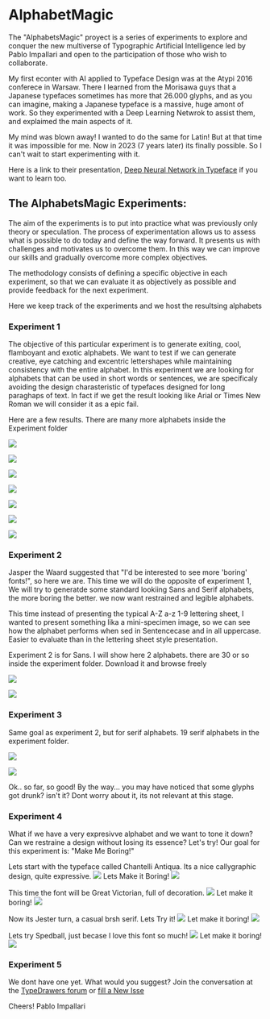 # AlphabetMagic

The "AlphabetsMagic" proyect is a series of experiments to explore and conquer the new multiverse of Typographic Artificial Intelligence led by Pablo Impallari and open to the participation of those who wish to collaborate.

My first econter with AI applied to Typeface Design was at the Atypi 2016 conferece in Warsaw.
There I learned from the Morisawa guys that a Japanese typefaces sometimes has more that 26.000 glyphs, and as you can imagine, making a Japanese typeface is a massive, huge amont of work. So they experimented with a Deep Learning Netwrok to assist them, and explaimed the main aspects of it.

My mind was blown away! I wanted to do the same for Latin! But at that time it was impossible for me.
Now in 2023 (7 years later) its finally possible. So I can't wait to start experimenting with it.

Here is a link to their presentation, [ Deep Neural Network in Typeface](https://www.youtube.com/watch?v=y3qXMW0SRK4&list=PL0oMAzSh5W9rPHqj3qIBS8UXVKJ9MWuh2&index=21) if you want to learn too.


## The AlphabetsMagic Experiments:
The aim of the experiments is to put into practice what was previously only theory or speculation. The process of experimentation allows us to assess what is possible to do today and define the way forward. It presents us with challenges and motivates us to overcome them. In this way we can improve our skills and gradually overcome more complex objectives.

The methodology consists of defining a specific objective in each experiment, so that we can evaluate it as objectively as possible and provide feedback for the next experiment.

Here we keep track of the experiments and we host the resultsing alphabets

### Experiment 1
The objective of this particular experiment is to generate exiting, cool, flamboyant and exotic alphabets.
We want to test if we can generate creative, eye catching and excentric lettershapes while maintaining consistency with the entire alphabet.
In this experiment we are looking for alphabets that can be used in short words or sentences, we are specificaly avoiding the design charasteristic of typefaces designed for long paraghaps of text. In fact if we get the result looking like Arial or Times New Roman we will consider it as a epic fail.

Here are a few results. There are many more alphabets inside the Experiment folder

![](https://github.com/impallari/AlphabetMagic/blob/main/00009_Impallari_Alphabet_Magic.png?raw=true)

![](https://github.com/impallari/AlphabetMagic/blob/main/00012_Impallari_Alphabet_Magic.png?raw=true)

![](https://github.com/impallari/AlphabetMagic/blob/main/00017_Impallari_Alphabet_Magic.png?raw=true)

![](https://github.com/impallari/AlphabetMagic/blob/main/00001_Impallari_Alphabet_Magic.png?raw=true)

![](https://github.com/impallari/AlphabetMagic/blob/main/00004_Impallari_Alphabet_Magic.png?raw=true)

![](https://github.com/impallari/AlphabetMagic/blob/main/00003_Impallari_Alphabet_Magic.png?raw=true)

![](https://github.com/impallari/AlphabetMagic/blob/main/00007_Impallari_Alphabet_Magic.png?raw=true)


### Experiment 2
Jasper the Waard suggested that "I'd be interested to see more 'boring' fonts!", so here we are.
This time we will do the opposite of experiment 1, We will try to generatde some standard lookiing Sans and Serif alphabets, the more boring the better. we now want restrained and legible alphabets.

This time instead of presenting the typical A-Z a-z 1-9 lettering sheet, I wanted to present something lika a mini-specimen image, so we can see how the alphabet performs when sed in Sentencecase and in all uppercase. Easier to evaluate than in the lettering sheet style presentation.

Experiment 2 is for Sans. I will show here 2 alphabets. there are 30 or so inside the experiment folder. Download it and browse freely

![](https://github.com/impallari/AlphabetMagic/blob/main/Experiment%20002%20-%20Legible%20Sans/00012-1581495637-alphabetMagic.png?raw=true)

![](https://github.com/impallari/AlphabetMagic/blob/main/Experiment%20002%20-%20Legible%20Sans/00100-971540761-alphabetMagicB.png?raw=true)


### Experiment 3
Same goal as experiment 2, but for serif alphabets.
19 serif alphabets in the experiment folder.

![](https://github.com/impallari/AlphabetMagic/blob/main/Experiment%20003%20-%20Legible%20Serifs/00007-3821800125-alphabetMagic.png?raw=true)

![](https://github.com/impallari/AlphabetMagic/blob/main/Experiment%20003%20-%20Legible%20Serifs/00026-808898671-alphabetMagicB.png?raw=true)

Ok.. so far, so good!
By the way... you may have noticed that some glyphs got drunk? isn't it? Dont worry about it, its not relevant at this stage.

### Experiment 4
What if we have a very expresivve alphabet and we want to tone it down?
Can we restraine a design without losing its essence? Let's try!
Our goal for this experiment is: "Make Me Boring!"

Lets start with the typeface called Chantelli Antiqua.
Its a nice callygraphic design, quite expressive.
![](https://github.com/impallari/AlphabetMagic/blob/main/Experiment%20004%20-%20Make%20Me%20Boring/Chantelli%20Antiqua/Chantelli_Antiqua.jpg?raw=true)
Lets Make it Boring!
![](https://github.com/impallari/AlphabetMagic/blob/main/Experiment%20004%20-%20Make%20Me%20Boring/Chantelli%20Antiqua/00038-2541018201-alphabetMagic.png?raw=true)

This time the font will be Great Victorian, full of decoration.
![](https://github.com/impallari/AlphabetMagic/blob/main/Experiment%20004%20-%20Make%20Me%20Boring/Great%20Victorian/GreatVictorian.jpg?raw=true)
Let make it boring!
![](https://github.com/impallari/AlphabetMagic/blob/main/Experiment%20004%20-%20Make%20Me%20Boring/Great%20Victorian/00048-641452965-alphabetMagicB.png?raw=true)

Now its Jester turn, a casual brsh serif. Lets Try it!
![](https://github.com/impallari/AlphabetMagic/blob/main/Experiment%20004%20-%20Make%20Me%20Boring/Jesteer/Jester.jpg?raw=true)
Let make it boring!
![](https://github.com/impallari/AlphabetMagic/blob/main/Experiment%20004%20-%20Make%20Me%20Boring/Jesteer/00054-3940823062-alphabetMagic.png?raw=true)

Lets try Spedball, just becase I love this font so much!
![](https://github.com/impallari/AlphabetMagic/blob/main/Experiment%20004%20-%20Make%20Me%20Boring/Speedball/speedball.jpg?raw=true)
Let make it boring!
![](https://github.com/impallari/AlphabetMagic/blob/main/Experiment%20004%20-%20Make%20Me%20Boring/Speedball/00069-501794999-alphabetMagicB.png?raw=true)

### Experiment 5
We dont have one yet. What would you suggest?
Join the conversation at the [TypeDrawers forum](https://typedrawers.com/discussion/4665/alphabetmagic-my-first-ai-experiment) or [fill a New Isse](https://github.com/impallari/AlphabetMagic/issues)

Cheers!
Pablo Impallari



